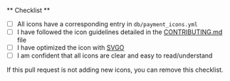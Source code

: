 ** Checklist **
- [ ] All icons have a corresponding entry in `db/payment_icons.yml`
- [ ] I have followed the icon guidelines detailed in the [CONTRIBUTING.md](https://github.com/activemerchant/payment_icons/blob/master/CONTRIBUTING.md) file
- [ ] I have optimized the icon with [SVGO](https://jakearchibald.github.io/svgomg/)
- [ ] I am confident that all icons are clear and easy to read/understand

If this pull request is not adding new icons, you can remove this checklist.

